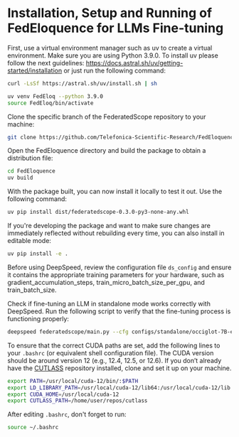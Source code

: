 # Installation, Setup and Running of FedEloquence for LLMs Fine-tuning

First, use a virtual environment manager such as uv to create a virtual environment. Make sure you are using Python 3.9.0.
To install uv please follow the next guidelines: https://docs.astral.sh/uv/getting-started/installation or just run the following command:

```bash
curl -LsSf https://astral.sh/uv/install.sh | sh
```

```bash
uv venv FedEloq --python 3.9.0
source FedEloq/bin/activate
```

Clone the specific branch of the FederatedScope repository to your machine:

```bash
git clone https://github.com/Telefonica-Scientific-Research/FedEloquence.git
```

Open the FedEloquence directory and build the package to obtain a distribution file:
```bash
cd FedEloquence
uv build
```

With the package built, you can now install it locally to test it out. Use the following command:
```bash
uv pip install dist/federatedscope-0.3.0-py3-none-any.whl
```

If you're developing the package and want to make sure changes are immediately reflected without rebuilding every time, you can also install in editable mode: 

```bash
uv pip install -e .
```

Before using DeepSpeed, review the configuration file `ds_config` and ensure it contains the appropriate training parameters for your hardware, such as gradient_accumulation_steps, train_micro_batch_size_per_gpu, and train_batch_size.

Check if fine-tuning an LLM in standalone mode works correctly with DeepSpeed. Run the following script to verify that the fine-tuning process is functioning properly:

```bash
deepspeed federatedscope/main.py --cfg configs/standalone/occiglot-7B-eu5-instruct/ds_3c_200r_30ls.yaml
```

To ensure that the correct CUDA paths are set, add the following lines to your `.bashrc` (or equivalent shell configuration file). The CUDA version should be around version 12 (e.g., 12.4, 12.5, or 12.6). If you don’t already have the [CUTLASS](https://github.com/NVIDIA/cutlass) repository installed, clone and set it up on your machine.

```bash
export PATH=/usr/local/cuda-12/bin/:$PATH
export LD_LIBRARY_PATH=/usr/local/cuda-12/lib64:/usr/local/cuda-12/lib:$LD_LIBRARY_PATH
export CUDA_HOME=/usr/local/cuda-12
export CUTLASS_PATH=/home/user/repos/cutlass 
```

After editing `.bashrc`, don't forget to run:

```bash
source ~/.bashrc
```
